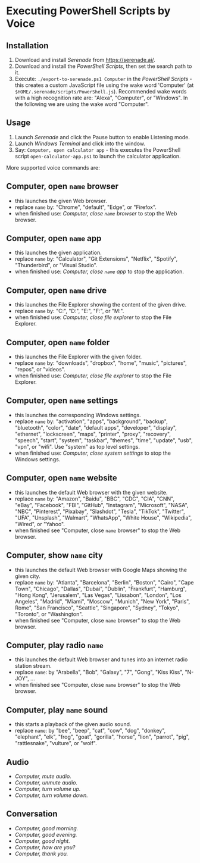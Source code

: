 Executing PowerShell Scripts by Voice
=====================================


Installation
------------
1. Download and install *Serenade* from https://serenade.ai/.
2. Download and install the *PowerShell Scripts*, then set the search path to it.
3. Execute: `./export-to-serenade.ps1 Computer` in the *PowerShell Scripts* - this creates a custom JavaScript file using the wake word 'Computer' (at `$HOME/.serenade/scripts/PowerShell.js`). Recommended wake words with a high recognition rate are: "Alexa", "Computer", or "Windows". In the following we are using the wake word "Computer".


Usage
-----
1. Launch *Serenade* and click the Pause button to enable Listening mode.
2. Launch *Windows Terminal* and click into the window.
3. Say: `Computer, open calculator app` - this executes the PowerShell script `open-calculator-app.ps1` to launch the calculator application.

More supported voice commands are:


Computer, open `name` browser
--------------------------------
* this launches the given Web browser.
* replace `name` by: "Chrome", "default", "Edge", or "Firefox".
* when finished use: *Computer, close `name` browser* to stop the Web browser.


Computer, open `name` app
--------------------------
* this launches the given application.
* replace `name` by: "Calculator", "Git Extensions", "Netflix", "Spotify", "Thunderbird", or "Visual Studio".
* when finished use: *Computer, close `name` app* to stop the application.


Computer, open `name` drive
----------------------------
* this launches the File Explorer showing the content of the given drive.
* replace `name` by: "C:", "D:", "E:", "F:", or "M:".
* when finished use: *Computer, close file explorer* to stop the File Explorer.


Computer, open `name` folder
--------------------------
* this launches the File Explorer with the given folder.
* replace `name` by: "downloads", "dropbox", "home", "music", "pictures", "repos", or "videos".
* when finished use: *Computer, close file explorer* to stop the File Explorer.


Computer, open `name` settings
-------------------------------
* this launches the corresponding Windows settings.
* replace `name` by: "activation", "apps", "background", "backup", "bluetooth", "color", "date", "default apps", "developer", "display", "ethernet", "lockscreen", "maps", "printer", "proxy", "recovery", "speech", "start", "system", "taskbar", "themes", "time", "update", "usb", "vpn", or "wifi". Use "system" as top level settings.
* when finished use: *Computer, close system settings* to stop the Windows settings.


Computer, open `name` website
-----------------------------
* this launches the default Web browser with the given website.
* replace `name` by: "Amazon", "Baidu", "BBC", "CDC", "CIA", "CNN", "eBay", "Facebook", "FBI", "GitHub", "Instagram", "Microsoft", "NASA", "NBC", "Pinterest", "Pixabay", "Slashdot", "Tesla", "TikTok", "Twitter", "UFA", "Unsplash", "Walmart", "WhatsApp", "White House", "Wikipedia", "Wired", or "Yahoo".
* when finished see "Computer, close `name` browser" to stop the Web browser.


Computer, show `name` city
--------------------------
* this launches the default Web browser with Google Maps showing the given city.
* replace `name` by: "Atlanta", "Barcelona", "Berlin", "Boston", "Cairo", "Cape Town", "Chicago", "Dallas", "Dubai", "Dublin", "Frankfurt", "Hamburg", "Hong Kong", "Jerusalem", "Las Vegas", "Lissabon", "London", "Los Angeles", "Madrid", "Miami", "Moscow", "Munich", "New York", "Paris", Rome", "San Francisco", "Seattle", "Singapore", "Sydney", "Tokyo", "Toronto", or "Washington".
* when finished see "Computer, close `name` browser" to stop the Web browser.


Computer, play radio `name`
---------------------------
* this launches the default Web browser and tunes into an internet radio station stream.
* replace `name`: by "Arabella", "Bob", "Galaxy", "7", "Gong", "Kiss Kiss", "N-JOY", ...
* when finished see "Computer, close `name` browser" to stop the Web browser.


Computer, play `name` sound
---------------------------
* this starts a playback of the given audio sound.
* replace `name`: by "bee", "beep", "cat", "cow", "dog", "donkey", "elephant", "elk", "frog", "goat", "gorilla", "horse", "lion", "parrot", "pig", "rattlesnake", "vulture", or "wolf".


Audio
-----
* *Computer, mute audio.*
* *Computer, unmute audio.*
* *Computer, turn volume up.*
* *Computer, turn volume down.*


Conversation
------------
* *Computer, good morning.*
* *Computer, good evening.*
* *Computer, good night.*
* *Computer, how are you?*
* *Computer, thank you.*
